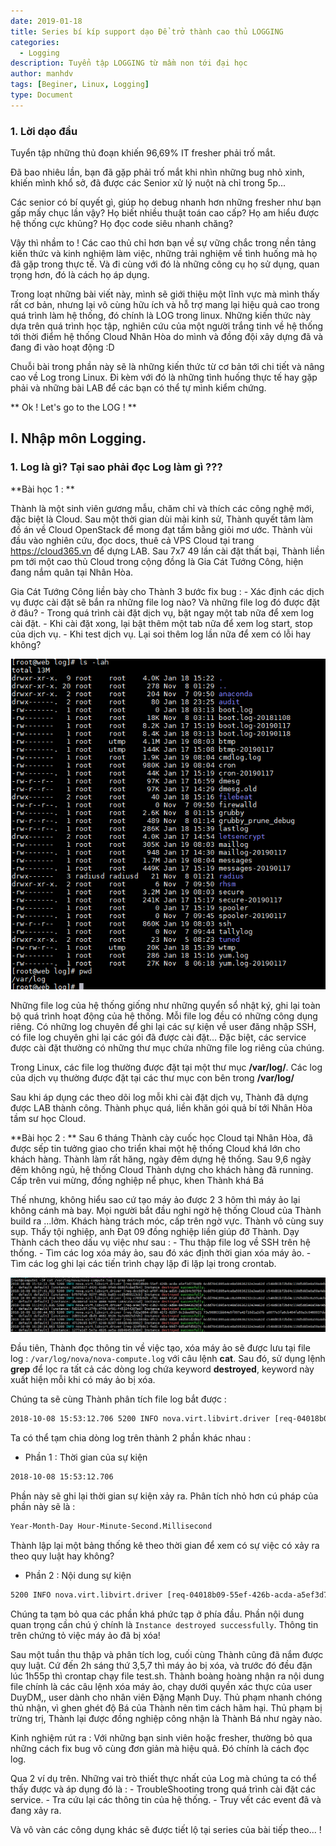 ```yaml
---
date: 2019-01-18
title: Series bí kíp support dạo Để trở thành cao thủ LOGGING
categories:
  - Logging
description: Tuyển tập LOGGING từ mầm non tới đại học
author: manhdv
tags: [Beginer, Linux, Logging]
type: Document
---
```


### 1. Lời dạo đầu

Tuyển tập những thủ đoạn khiến 96,69% IT fresher phải trố mắt.

Đã bao nhiêu lần, bạn đã gặp phải trố mắt khi nhìn những bug nhỏ xinh, khiến mình khổ sở, đã được các Senior xử lý nuột nà chỉ trong 5p...

Các senior có bí quyết gì, giúp họ debug nhanh hơn những fresher như bạn gấp mấy chục lần vậy? Họ biết nhiều thuật toán cao cấp? Họ am hiểu được hệ thống cực khủng? Họ đọc code siêu nhanh chăng?

Vậy thì nhầm to ! Các cao thủ chỉ hơn bạn về sự vững chắc trong nền tảng kiến thức và kinh nghiệm làm việc, những trải nghiệm về tình huống mà họ đã gặp trong thực tế. Và đi cùng với đó là những công cụ họ sử dụng, quan trọng hơn, đó là cách họ áp dụng. 

Trong loạt những bài viết này, mình sẽ giới thiệu một lĩnh vực mà mình thấy rất cơ bản, nhưng lại vô cùng hữu ích và hỗ trợ mang lại hiệu quả cao trong quá trình làm hệ thống, đó chính là LOG trong linux. Những kiến thức này dựa trên quá trình học tập, nghiên cứu của một người trắng tinh về hệ thống tới thời điểm hệ thống Cloud Nhân Hòa do mình và đồng đội xây dựng đã và đang đi vào hoạt động :D 

Chuỗi bài trong phần này sẽ là những kiến thức từ cơ bản tới chi tiết và nâng cao về Log trong Linux. Đi kèm với đó là những tình huống thực tế hay gặp phải và những bài LAB để các bạn có thể tự mình kiểm chứng.
 
** Ok ! Let's go to the LOG ! **

## I. Nhập môn Logging. 

### 1. Log là gì? Tại sao phải đọc Log làm gì ???

**Bài học 1 : **

Thành là một sinh viên gương mẫu, chăm chỉ và thích các công nghệ mới, đặc biệt là Cloud. Sau một thời gian dùi mài kinh sử, Thành quyết tâm làm đồ án về Cloud OpenStack để mong đạt tấm bằng giỏi mơ ước. Thành vùi đầu vào nghiên cứu, đọc docs, thuê cả VPS Cloud tại trang https://cloud365.vn để dựng LAB. Sau 7x7 49 lần cài đặt thất bại, Thành liền pm tới một cao thủ Cloud trong cộng đồng là Gia Cát Tướng Công, hiện đang nắm quân tại Nhân Hòa. 

Gia Cát Tướng Công liền bày cho Thành 3 bước fix bug : 
	- Xác định các dịch vụ được cài đặt sẽ bắn ra những file log nào? Và những file log đó được đặt ở đâu?
	- Trong quá trình cài đặt dịch vụ, bật ngay một tab nữa để xem log cài đặt.
	- Khi cài đặt xong, lại bật thêm một tab nữa để xem log start, stop của dịch vụ.
	- Khi test dịch vụ. Lại soi thêm log lần nữa để xem có lỗi hay không?
	
![log](/images/img-logging/log-00.png)

Những file log của hệ thống giống như những quyển sổ nhật ký, ghi lại toàn bộ quá trình hoạt động của hệ thống. Mỗi file log đều có những công dụng riêng. Có những log chuyên để ghi lại các sự kiện về user đăng nhập SSH, có file log chuyên ghi lại các gói đã được cài đặt... Đặc biệt, các service được cài đặt thường có những thư mục chứa những file log riêng của chúng. 

Trong Linux, các file log thường được đặt tại một thư mục **/var/log/**. Các log của dịch vụ thường được đặt tại các thư mục con bên trong **/var/log/**

Sau khi áp dụng các theo dõi log mỗi khi cài đặt dịch vụ, Thành đã dựng được LAB thành công. Thành phục quá, liền khăn gói quả bí tới Nhân Hòa tầm sư học Cloud. 

**Bài học 2 : **
Sau 6 tháng Thành cày cuốc học Cloud tại Nhân Hòa, đã được sếp tin tưởng giao cho triển khai một hệ thống Cloud khá lớn cho khách hàng. Thành làm rất hăng, ngày đêm dựng hệ thống. Sau 9,6 ngày đêm không ngủ, hệ thống Cloud Thành dựng cho khách hàng đã running. Cấp trên vui mừng, đồng nghiệp nể phục, khen Thành khá Bá

Thế nhưng, không hiểu sao cứ tạo máy ảo được 2 3 hôm thì máy ảo lại không cánh mà bay.
Mọi người bắt đầu nghi ngờ hệ thống Cloud của Thành build ra ...lởm. Khách hàng trách móc, cấp trên ngờ vực. Thành vô cùng suy sụp. 
Thấy tội nghiệp, anh Đạt 09 đồng nghiệp liền giúp đỡ Thành. Dạy Thành cách theo dấu vụ việc như sau : 
	- Thu thập file log về SSH trên hệ thống.
	- Tìm các log xóa máy ảo, sau đó xác định thời gian xóa máy ảo.
	- Tìm các log ghi lại các tiến trình chạy lặp đi lặp lại trong crontab. 

![log](/images/img-logging/log-01.png)

Đầu tiên, Thành đọc thông tin về việc tạo, xóa máy ảo sẽ được lưu tại file log : `/var/log/nova/nova-compute.log` với câu lệnh **cat**. Sau đó, sử dụng lệnh **grep** để lọc ra tất cả các dòng log chứa keyword **destroyed**, keyword này xuất hiện mỗi khi có máy ảo bị xóa. 

Chúng ta sẽ cùng Thành phân tích file log bắt được : 

```sh
2018-10-08 15:53:12.706 5200 INFO nova.virt.libvirt.driver [req-04018b09-55ef-426b-acda-a5ef3d7784d9 6cdd7041895a4ce8a50636232e2ea62d c540d81b72bd4c119d5dd3e0a59a4ebd - default default] [instance: 3a505027-d426-43d0-9fe9-0086fcdad7b4] Instance destroyed successfully.
```

Ta có thể tạm chia dòng log trên thành 2 phần khác nhau :

 - Phần 1 : Thời gian của sự kiện
```sh
2018-10-08 15:53:12.706
```
Phần này sẽ ghi lại thời gian sự kiện xảy ra. Phân tích nhỏ hơn cú pháp của phần này sẽ là : 

```sh
Year-Month-Day Hour-Minute-Second.Millisecond
```

Thành lập lại một bảng thống kê theo thời gian để xem có sự việc có xảy ra theo quy luật hay không?

 - Phần 2 : Nội dung sự kiện
 
```sh
5200 INFO nova.virt.libvirt.driver [req-04018b09-55ef-426b-acda-a5ef3d7784d9 6cdd7041895a4ce8a50636232e2ea62d c540d81b72bd4c119d5dd3e0a59a4ebd - default default] [instance: 3a505027-d426-43d0-9fe9-0086fcdad7b4] Instance destroyed successfully.
```

Chúng ta tạm bỏ qua các phần khá phức tạp ở phía đầu. Phần nội dung quan trọng cần chú ý chính là `Instance destroyed successfully`. Thông tin trên chứng tỏ việc máy ảo đã bị xóa!

Sau một tuần thu thập và phân tích log, cuối cùng Thành cũng đã nắm được quy luật. Cứ đến 2h sáng thứ 3,5,7 thì máy ảo bị xóa, và trước đó đều đặn lúc 1h55p thì crontap chạy file test.sh. Thành boàng hoàng nhận ra nội dung file chính là các câu lệnh xóa máy ảo, chạy dưới quyền xác thực của user DuyDM,, user dành cho nhân viên Đặng Mạnh Duy. Thủ phạm nhanh chóng thủ nhận, vì ghen ghét độ Bá của Thành nên tìm cách hãm hại. 
Thủ phạm bị trừng trị, Thành lại được đồng nghiệp công nhận là Thành Bá như ngày nào.  

Kinh nghiệm rút ra : Với những bạn sinh viên hoặc fresher, thường bỏ qua những cách fix bug vô cùng đơn giản mà hiệu quả. Đó chính là cách đọc log.

Qua 2 ví dụ trên. Những vai trò thiết thực nhất của Log mà chúng ta có thể thấy được và áp dụng đó là : 
	- TroubleShooting trong quá trình cài đặt các service.
	- Tra cứu lại các thông tin của hệ thống.
	- Truy vết các event đã và đang xảy ra.

Và vô vàn các công dụng khác sẽ được tiết lộ tại series của bài tiếp theo... !
